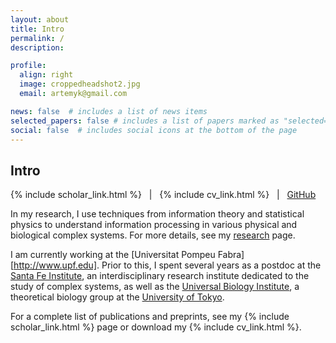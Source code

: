 ```yaml
---
layout: about
title: Intro
permalink: /
description: 

profile:
  align: right
  image: croppedheadshot2.jpg
  email: artemyk@gmail.com

news: false  # includes a list of news items
selected_papers: false # includes a list of papers marked as "selected={true}"
social: false  # includes social icons at the bottom of the page
---
```


<style>
div.address { font-family: sans-serif; }
</style> 

## Intro

{% include scholar_link.html %} &nbsp;&nbsp;\|&nbsp;&nbsp; {% include cv_link.html %} &nbsp;&nbsp;\|&nbsp;&nbsp; <a href="https://github.com/artemyk">GitHub</a> 


In my research, I use techniques from information theory and statistical physics to understand information processing in various physical and biological complex systems. For more details, see my [research](projects) page. 

I am currently working at the [Universitat Pompeu Fabra][http://www.upf.edu]. Prior to this, I spent several years as a postdoc at the [Santa Fe Institute](https://santafe.edu/), an interdisciplinary research institute dedicated to the study of complex systems, as well as the [Universal Biology Institute](http://park.itc.u-tokyo.ac.jp/UBI/index_e.html), a theoretical biology group at the [University of Tokyo](https://www.u-tokyo.ac.jp/en/). 


For a complete list of publications and preprints, see my  {% include scholar_link.html %} page or download my {% include cv_link.html %}. 







